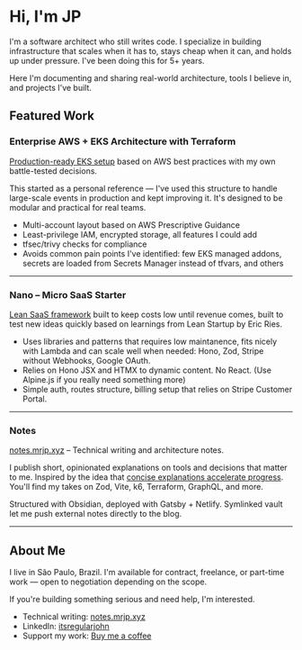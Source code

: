# Hi, I'm JP

I'm a software architect who still writes code. I specialize in building infrastructure that scales when it has to, stays cheap when it can, and holds up under pressure. I've been doing this for 5+ years.

Here I'm documenting and sharing real-world architecture, tools I believe in, and projects I've built.

## Featured Work

### Enterprise AWS + EKS Architecture with Terraform
[Production-ready EKS setup](https://github.com/itsregularjohn/terraform-aws-enterprise-eks) based on AWS best practices with my own battle-tested decisions.

This started as a personal reference — I've used this structure to handle large-scale events in production and kept improving it. It's designed to be modular and practical for real teams.

- Multi-account layout based on AWS Prescriptive Guidance
- Least-privilege IAM, encrypted storage, all features I could add
- tfsec/trivy checks for compliance
- Avoids common pain points I've identified: few EKS managed addons, secrets are loaded from Secrets Manager instead of tfvars, and others

---

### Nano – Micro SaaS Starter
[Lean SaaS framework](https://github.com/itsregularjohn/nano) built to keep costs low until revenue comes, built to test new ideas quickly based on learnings from Lean Startup by Eric Ries.

- Uses libraries and patterns that requires low maintanence, fits nicely with Lambda and can scale well when needed: Hono, Zod, Stripe without Webhooks, Google OAuth. 
- Relies on Hono JSX and HTMX to dynamic content. No React. (Use Alpine.js if you really need something more)
- Simple auth, routes structure, billing setup that relies on Stripe Customer Portal.

---

### Notes  
[notes.mrjp.xyz](https://notes.mrjp.xyz) – Technical writing and architecture notes.

I publish short, opinionated explanations on tools and decisions that matter to me. Inspired by the idea that [concise explanations accelerate progress](https://stephango.com/concise). You'll find my takes on Zod, Vite, k6, Terraform, GraphQL, and more.

Structured with Obsidian, deployed with Gatsby + Netlify. Symlinked vault let me push external notes directly to the blog.

---

## About Me

I live in São Paulo, Brazil. I'm available for contract, freelance, or part-time work — open to negotiation depending on the scope.

If you're building something serious and need help, I'm interested.

- Technical writing: [notes.mrjp.xyz](https://notes.mrjp.xyz)
- LinkedIn: [itsregularjohn](https://www.linkedin.com/in/itsregularjohn/)
- Support my work: [Buy me a coffee](https://coff.ee/itsregularjohn)
